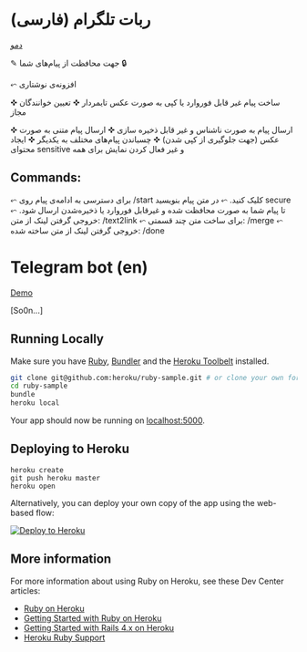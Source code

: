 # ربات تلگرام (فارسی)

[دمو](https://t.me/anon_secure_bot)

✎ جهت محافظت از پیام‌های شما
🔒

⬿ افزونه‌ی نوشتاری

✜ ساخت پیام غیر قابل فوروارد یا کپی به صورت عکس تایمردار
✜ تعیین خوانندگان مجاز

✜ ارسال پیام به صورت ناشناس و غیر قابل ذخیره سازی
✜ ارسال پیام متنی به صورت عکس (جهت جلوگیری از کپی شدن)
✜ چسباندن پیام‌های مختلف به یکدیگر
✜ ایجاد محتوای sensitive و غیر فعال کردن نمایش برای همه


## Commands: 

⬿ برای دسترسی به ادامه‌ی پیام روی /start کلیک کنید.
⬿ در متن پیام بنویسید secure تا پیام شما به صورت محافظت شده و غیرقابل فوروارد یا ذخیره‌شدن ارسال شود.
⬿ خروجی گرفتن لینک از متن: /text2link
⬿ برای ساخت متن چند قسمتی: /merge
⬿ خروجی گرفتن لینک از متن ساخته شده: /done



# Telegram bot (en)

[Demo](https://t.me/anon_secure_bot)

[So0n...]

## Running Locally

Make sure you have [Ruby](https://www.ruby-lang.org), [Bundler](http://bundler.io) and the [Heroku Toolbelt](https://toolbelt.heroku.com/) installed.

```sh
git clone git@github.com:heroku/ruby-sample.git # or clone your own fork
cd ruby-sample
bundle
heroku local
```

Your app should now be running on [localhost:5000](http://localhost:5000/).

## Deploying to Heroku

```
heroku create
git push heroku master
heroku open
```

Alternatively, you can deploy your own copy of the app using the web-based flow:

[![Deploy to Heroku](https://www.herokucdn.com/deploy/button.png)](https://heroku.com/deploy)


## More information

For more information about using Ruby on Heroku, see these Dev Center articles:

- [Ruby on Heroku](https://devcenter.heroku.com/categories/ruby)
- [Getting Started with Ruby on Heroku](https://devcenter.heroku.com/articles/getting-started-with-ruby)
- [Getting Started with Rails 4.x on Heroku](https://devcenter.heroku.com/articles/getting-started-with-rails4)
- [Heroku Ruby Support](https://devcenter.heroku.com/articles/ruby-support)